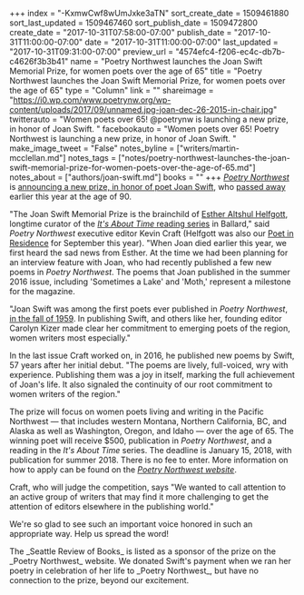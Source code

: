 +++
index = "-KxmwCwf8wUmJxke3aTN"
sort_create_date = 1509461880
sort_last_updated = 1509467460
sort_publish_date = 1509472800
create_date = "2017-10-31T07:58:00-07:00"
publish_date = "2017-10-31T11:00:00-07:00"
date = "2017-10-31T11:00:00-07:00"
last_updated = "2017-10-31T09:31:00-07:00"
preview_url = "4574efc4-f206-ec4c-db7b-c4626f3b3b41"
name = "Poetry Northwest launches the Joan Swift Memorial Prize, for women poets over the age of 65"
title = "Poetry Northwest launches the Joan Swift Memorial Prize, for women poets over the age of 65"
type = "Column"
link = ""
shareimage = "https://i0.wp.com/www.poetrynw.org/wp-content/uploads/2017/09/unnamed.jpg-joan-dec-26-2015-in-chair.jpg"
twitterauto = "Women poets over 65! @poetrynw is launching a new prize, in honor of Joan Swift. "
facebookauto = "Women poets over 65! Poetry Northwest is launching a new prize, in honor of Joan Swift. "
make_image_tweet = "False"
notes_byline = ["writers/martin-mcclellan.md"]
notes_tags = ["notes/poetry-northwest-launches-the-joan-swift-memorial-prize-for-women-poets-over-the-age-of-65.md"]
notes_about = ["authors/joan-swift.md"]
books = ""
+++
[_Poetry Northwest_](http://www.poetrynw.org/) is [announcing a new prize, in honor of poet Joan Swift](http://www.poetrynw.org/joan-swift-memorial-prize/), who [passed away](http://www.seattlereviewofbooks.com/notes/2017/03/17/a-sad-day-for-northwest-poetry-joan-swift-has-died/) earlier this year at the age of 90. 

"The Joan Swift Memorial Prize is the brainchild of [Esther Altshul Helfgott](http://www.estherhelfgott.com), longtime curator of the [_It's About Time_ reading series](http://www.spl.org/locations/ballard-branch/bal-events-at-this-branch#/?i=2) in Ballard," said _Poetry Northwest_ executive editor Kevin Craft (Helfgott was also our [Poet in Residence](http://www.seattlereviewofbooks.com/writers/esther-altshul-helfgott/) for September this year). "When Joan died earlier this year, we first heard the sad news from Esther. At the time we had been planning for an interview feature with Joan, who had recently published a few new poems in _Poetry Northwest_. The poems that Joan published in the summer 2016 issue, including 'Sometimes a Lake' and 'Moth,' represent a milestone for the magazine.

"Joan Swift was among the first poets ever published in _Poetry Northwest_, [in the fall of 1959](http://www.poetrynw.org/wp-content/uploads/2014/06/Fall1959_complete.pdf). In publishing Swift, and others like her, founding editor Carolyn Kizer made clear her commitment to emerging poets of the region, women writers most especially." 

In the last issue Craft worked on, in 2016, he published new poems by Swift, 57 years after her initial debut. "The poems are lively, full-voiced, wry with experience. Publishing them was a joy in itself, marking the full achievement of Joan's life. It also signaled the continuity of our root commitment to women writers of the region."

The prize will focus on women poets living and writing in the Pacific Northwest — that includes western Montana, Northern California, BC, and Alaska as well as Washington, Oregon, and Idaho — over the age of 65. The winning poet will receive $500, publication in _Poetry Northwest_, and a reading in the _It's About Time_ series. The deadline is January 15, 2018, with publication for summer 2018. There is no fee to enter. More information on how to apply can be found on the [_Poetry Northwest website_](http://www.poetrynw.org/joan-swift-memorial-prize/).

Craft, who will judge the competition, says "We wanted to call attention to an active group of writers that may find it more challenging to get the attention of editors elsewhere in the publishing world." 

We're so glad to see such an important voice honored in such an appropriate way. Help us spread the word!

<p class="footer">The _Seattle Review of Books_ is listed as a sponsor of the prize on the _Poetry Northwest_ website. We donated Swift's payment when we ran her poetry in celebration of her life to _Poetry Northwest_, but have no connection to the prize, beyond our excitement.</p>
